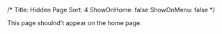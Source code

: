 /*
Title: Hidden Page
Sort: 4
ShowOnHome: false
ShowOnMenu: false
*/

This page shoulnd't appear on the home page.

